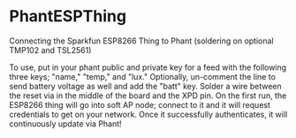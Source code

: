 # PhantESPThing
Connecting the Sparkfun ESP8266 Thing to Phant (soldering on optional TMP102 and TSL2561)

To use, put in your phant public and private key for a feed with the following three keys; "name," "temp," and "lux." Optionally, un-comment the line to send battery voltage as well and add the "batt" key. Solder a wire between the reset via in the middle of the board and the XPD pin. On the first run, the ESP8266 thing will go into soft AP node; connect to it and it will request credentials to get on your network. Once it successfully authenticates, it will continuously update via Phant!